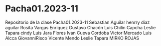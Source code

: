 # Pacha01.2023-11
Repositorio de la clase Pacha01.2023-11
Sebastian Aguilar
henrry diaz aguilar
Rosita
Vargas Enriquez
Gustavo Chacón
Luis Chilin Capcha
Leslie Tapara
cindy
Luis Jara Flores
Ivan Cueva Cordoba
Victor Mercado
Luis Alcca
GiovanniRisco
Vicente Mendo
Leslie Tapara
MIRKO ROJAS
